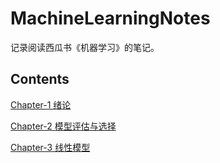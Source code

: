 # MachineLearningNotes
记录阅读西瓜书《机器学习》的笔记。

## Contents

[Chapter-1 绪论](/notes/chapter1.md)

[Chapter-2 模型评估与选择](/notes/chapter2.md)

[Chapter-3 线性模型](/notes/chapter3.md)



